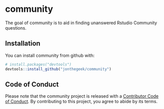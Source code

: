 
<!-- README.md is generated from README.Rmd. Please edit that file -->

# community

<!-- badges: start -->

<!-- badges: end -->

The goal of community is to aid in finding unanswered Rstudio Community
questions.

## Installation

You can install community from github with:

``` r
# install.packages("devtools")
devtools::install_github("jonthegeek/community")
```

## Code of Conduct

Please note that the community project is released with a [Contributor
Code of
Conduct](https://contributor-covenant.org/version/2/0/CODE_OF_CONDUCT.html).
By contributing to this project, you agree to abide by its terms.
